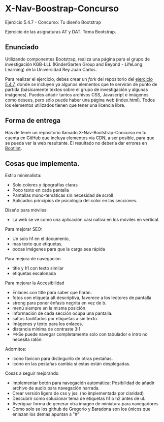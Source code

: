﻿# X-Nav-Boostrap-Concurso
Ejercicio 5.4.7 - Concurso: Tu diseño Bootstrap

Ejercicio de las asignaturas AT y DAT. Tema Bootstrap.

## Enunciado 

Utilizando componentes Bootstrap, realiza una página para el grupo de investigación KGB-LLL (KinderGarten Group and Beyond - LifeLong Learning) de la Universidad Rey Juan Carlos.

Para realizar el ejercicio, debes crear un <i>fork</i> del repositorio del <a href="https://github.com/CursosWeb/X-NAV-Bootstrap-Concurso">ejercicio 5.4.7</a>, donde se incluyen ya algunos elementos que te servirán de punto de partida (básicamente textos sobre el grupo de investigación y algunas imágenes). Puedes añadir tantos archivos CSS, Javascript e imágenes como desees, pero sólo puede haber una página web (index.html). Todos los elementos utilizados tienen que tener una licencia libre.

## Forma de entrega

Has de tener un repositorio llamado X-Nav-Bootstrap-Concurso en tu cuenta en GitHub
que incluya elementos vía CDN, a ser posible, para que se pueda ver la 
web resultante. El resultado no debería dar errores en <a href="http://blog.getbootstrap.com/2014/09/23/bootlint/">Bootlint</a>.

## Cosas que implementa.
Estilo minimalista:
* Solo colores y tipografías claras
* Poco texto en cada pantalla
* Pantallas mono-temáticas sin necesidad de scroll
* Aplicados principios de  psicología del color en las secciones.

Diseño para móviles:
* La web se ve como una aplicación casi nativa en los móviles en vertical.

Para mejorar SEO:
* Un solo h1 en el documento, 
* mas texto que etiquetas,
* pocas imágenes para que la carga sea rápida


Para mejora de navegación
* title y h1 con texto similar
* etiquetas escalonada


Para mejorar la Accesibilidad
* Enlaces con title  para saber que  harán.
* fotos con etiqueta alt descriptiva, favorece a los lectores de pantalla.
* strong para poner énfasis negrita en vez de b.
* menú siempre en la misma posición.
* información de cada sección  ocupa una pantalla. 
* saltos facilitados por etiquetas a sin texto.
* Imágenes y texto para los enlaces.
* distancia mínima de contraste 3:1
* ==>Se puede navegar completamente solo con tabulador e intro no necesita ratón

Adornitos:
* icono favicon  para distinguirlo de otras pestañas.
* icono en las pestañas cambia si estas están desplegadas.


Cosas a seguir mejorando:
* Implementar botón para navegación automática: Posibilidad de añadir archivo de audio para navegación narrada. 
* Crear versión ligera de css y jss. (no implementada por claridad)
* Descubrir como solucionar tema de etiquetas h1 o h2 antes de ul.
* Averiguar forma de generar otra imagen de miniatura para navegadores
* Como solo se los github de Gregorio y Baradona son los únicos que enlazan los demás apuntan a "#"